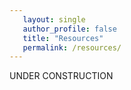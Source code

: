 ```yaml
---
   layout: single
   author_profile: false
   title: "Resources"
   permalink: /resources/ 
---
```



UNDER CONSTRUCTION
